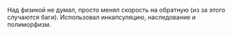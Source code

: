 Над физикой не думал, просто менял скорость на обратную (из за этого случаются баги). Использовал инкапсуляцию, наследование и полиморфизм.

